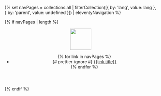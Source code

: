 {% set navPages = collections.all | filterCollection([{ by: 'lang', value:
lang }, { by: 'parent', value: undefined }]) | eleventyNavigation %}

{% if navPages | length %}

<header>
<a href="/">
<img src="/_images/logo-AE-new-blue.svg" alt="" loading="eager" class="nav-logo" width="70" style="width: 70px;" />
</a>
<nav>
<!-- Main pages navigation -->
<ul role="list" id="main-nav">
    {% for link in navPages %}
    <li>
    {# prettier-ignore #}
    <a
        href="{{link.url}}"
        hreflang="{{link.lang}}"
        {% if link.url == page.url %}aria-current="page"{% endif %}
        >{{link.title}}</a
    >
    </li>
    {% endfor %}
</ul>
</nav>

</header>
{% endif %}
